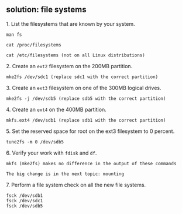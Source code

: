 ## solution: file systems

1\. List the filesystems that are known by your system.

    man fs

    cat /proc/filesystems

    cat /etc/filesystems (not on all Linux distributions)

2\. Create an `ext2` filesystem on the 200MB partition.

    mke2fs /dev/sdc1 (replace sdc1 with the correct partition)

3\. Create an `ext3` filesystem on one of the 300MB logical drives.

    mke2fs -j /dev/sdb5 (replace sdb5 with the correct partition)

4\. Create an `ext4` on the 400MB partition.

    mkfs.ext4 /dev/sdb1 (replace sdb1 with the correct partition)

5\. Set the reserved space for root on the ext3 filesystem to 0 percent.

    tune2fs -m 0 /dev/sdb5

6\. Verify your work with `fdisk` and `df`.

    mkfs (mke2fs) makes no difference in the output of these commands

    The big change is in the next topic: mounting

7\. Perform a file system check on all the new file systems.

    fsck /dev/sdb1
    fsck /dev/sdc1
    fsck /dev/sdb5

